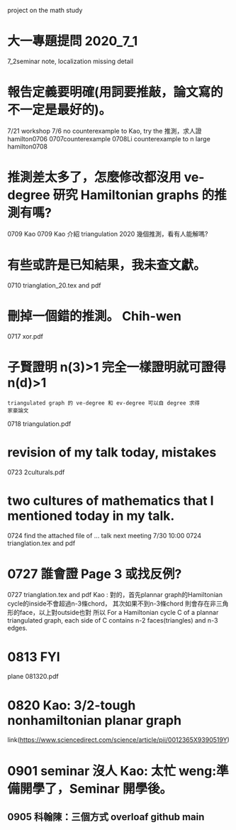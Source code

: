 project on the math study
# 大一專題提問 2020_7_1
7_2seminar note,   localization missing detail
# 報告定義要明確(用詞要推敲，論文寫的不一定是最好的)。
7/21 workshop
7/6 no counterexample to Kao, try the 推測，求人證 
hamilton0706
0707counterexample  0708Li counterexample to n large hamilton0708
# 推測差太多了，怎麼修改都沒用  ve-degree 研究 Hamiltonian graphs 的推測有嗎?
0709 Kao 0709 Kao 介紹 triangulation 2020
幾個推測，看有人能解嗎?
# 有些或許是已知結果，我未查文獻。
0710 trianglation_20.tex and pdf
# 刪掉一個錯的推測。  Chih-wen
0717 xor.pdf
# 子賢證明 n(3)>1 完全一樣證明就可證得 n(d)>1
    triangulated graph 的 ve-degree 和 ev-degree 可以自 degree 求得
    家豪論文
0718 triangulation.pdf
# revision of my talk today, mistakes
0723 2culturals.pdf
# two cultures of mathematics that  I mentioned today in my talk.
0724 find the attached file of ... talk
next meeting 7/30 10:00
0724 trianglation.tex and pdf
# 0727 誰會證 Page 3 或找反例?
0727 trianglation.tex and pdf
Kao : 對的，首先plannar graph的Hamiltonian cycle的inside不會超過n-3條chord，
其次如果不到n-3條chord 則會存在非三角形的face，以上對outside也對
所以 For a Hamiltonian cycle  C of a  plannar triangulated graph, each side of C contains n-2 faces(triangles) and n-3 edges.
# 0813 FYI
plane 081320.pdf
# 0820 Kao: 3/2-tough nonhamiltonian planar graph
link(https://www.sciencedirect.com/science/article/pii/0012365X9390519Y)
# 0901 seminar 沒人 Kao: 太忙    weng:準備開學了，Seminar 開學後。
## 0905 科翰陳：三個方式 overloaf github main


 
